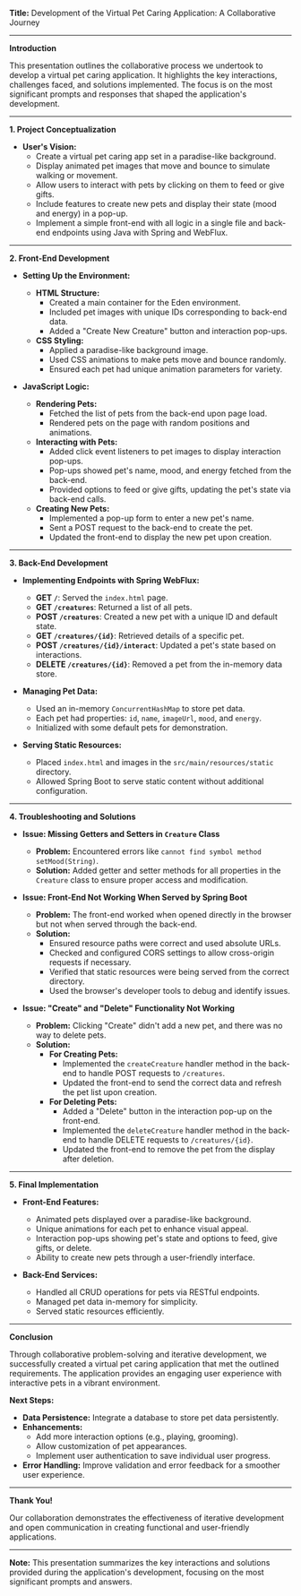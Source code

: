**Title:** Development of the Virtual Pet Caring Application: A Collaborative Journey

---

**Introduction**

This presentation outlines the collaborative process we undertook to develop a virtual pet caring application. It highlights the key interactions, challenges faced, and solutions implemented. The focus is on the most significant prompts and responses that shaped the application's development.

---

**1. Project Conceptualization**

- **User's Vision:**
  - Create a virtual pet caring app set in a paradise-like background.
  - Display animated pet images that move and bounce to simulate walking or movement.
  - Allow users to interact with pets by clicking on them to feed or give gifts.
  - Include features to create new pets and display their state (mood and energy) in a pop-up.
  - Implement a simple front-end with all logic in a single file and back-end endpoints using Java with Spring and WebFlux.

---

**2. Front-End Development**

- **Setting Up the Environment:**
  - **HTML Structure:**
    - Created a main container for the Eden environment.
    - Included pet images with unique IDs corresponding to back-end data.
    - Added a "Create New Creature" button and interaction pop-ups.
  - **CSS Styling:**
    - Applied a paradise-like background image.
    - Used CSS animations to make pets move and bounce randomly.
    - Ensured each pet had unique animation parameters for variety.

- **JavaScript Logic:**
  - **Rendering Pets:**
    - Fetched the list of pets from the back-end upon page load.
    - Rendered pets on the page with random positions and animations.
  - **Interacting with Pets:**
    - Added click event listeners to pet images to display interaction pop-ups.
    - Pop-ups showed pet's name, mood, and energy fetched from the back-end.
    - Provided options to feed or give gifts, updating the pet's state via back-end calls.
  - **Creating New Pets:**
    - Implemented a pop-up form to enter a new pet's name.
    - Sent a POST request to the back-end to create the pet.
    - Updated the front-end to display the new pet upon creation.

---

**3. Back-End Development**

- **Implementing Endpoints with Spring WebFlux:**
  - **GET `/`**: Served the `index.html` page.
  - **GET `/creatures`**: Returned a list of all pets.
  - **POST `/creatures`**: Created a new pet with a unique ID and default state.
  - **GET `/creatures/{id}`**: Retrieved details of a specific pet.
  - **POST `/creatures/{id}/interact`**: Updated a pet's state based on interactions.
  - **DELETE `/creatures/{id}`**: Removed a pet from the in-memory data store.

- **Managing Pet Data:**
  - Used an in-memory `ConcurrentHashMap` to store pet data.
  - Each pet had properties: `id`, `name`, `imageUrl`, `mood`, and `energy`.
  - Initialized with some default pets for demonstration.

- **Serving Static Resources:**
  - Placed `index.html` and images in the `src/main/resources/static` directory.
  - Allowed Spring Boot to serve static content without additional configuration.

---

**4. Troubleshooting and Solutions**

- **Issue: Missing Getters and Setters in `Creature` Class**
  - **Problem:** Encountered errors like `cannot find symbol method setMood(String)`.
  - **Solution:** Added getter and setter methods for all properties in the `Creature` class to ensure proper access and modification.

- **Issue: Front-End Not Working When Served by Spring Boot**
  - **Problem:** The front-end worked when opened directly in the browser but not when served through the back-end.
  - **Solution:**
    - Ensured resource paths were correct and used absolute URLs.
    - Checked and configured CORS settings to allow cross-origin requests if necessary.
    - Verified that static resources were being served from the correct directory.
    - Used the browser's developer tools to debug and identify issues.

- **Issue: "Create" and "Delete" Functionality Not Working**
  - **Problem:** Clicking "Create" didn't add a new pet, and there was no way to delete pets.
  - **Solution:**
    - **For Creating Pets:**
      - Implemented the `createCreature` handler method in the back-end to handle POST requests to `/creatures`.
      - Updated the front-end to send the correct data and refresh the pet list upon creation.
    - **For Deleting Pets:**
      - Added a "Delete" button in the interaction pop-up on the front-end.
      - Implemented the `deleteCreature` handler method in the back-end to handle DELETE requests to `/creatures/{id}`.
      - Updated the front-end to remove the pet from the display after deletion.

---

**5. Final Implementation**

- **Front-End Features:**
  - Animated pets displayed over a paradise-like background.
  - Unique animations for each pet to enhance visual appeal.
  - Interaction pop-ups showing pet's state and options to feed, give gifts, or delete.
  - Ability to create new pets through a user-friendly interface.

- **Back-End Services:**
  - Handled all CRUD operations for pets via RESTful endpoints.
  - Managed pet data in-memory for simplicity.
  - Served static resources efficiently.

---

**Conclusion**

Through collaborative problem-solving and iterative development, we successfully created a virtual pet caring application that met the outlined requirements. The application provides an engaging user experience with interactive pets in a vibrant environment.

**Next Steps:**

- **Data Persistence:** Integrate a database to store pet data persistently.
- **Enhancements:**
  - Add more interaction options (e.g., playing, grooming).
  - Allow customization of pet appearances.
  - Implement user authentication to save individual user progress.
- **Error Handling:** Improve validation and error feedback for a smoother user experience.

---

**Thank You!**

Our collaboration demonstrates the effectiveness of iterative development and open communication in creating functional and user-friendly applications.

---

**Note:** This presentation summarizes the key interactions and solutions provided during the application's development, focusing on the most significant prompts and answers.

